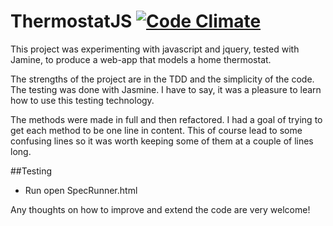 # ThermostatJS [![Code Climate](https://codeclimate.com/repos/55400ca26956807cc8003a8b/badges/22844e7ecf0b3f146bfd/gpa.svg)](https://codeclimate.com/repos/55400ca26956807cc8003a8b/feed)
This project was experimenting with javascript and jquery, tested with Jamine, to produce a web-app that models a home thermostat.

The strengths of the project are in the TDD and the simplicity of the code. The testing was done with Jasmine. I have to say, it was a pleasure to learn how to use this testing technology.

The methods were made in full and then refactored. I had a goal of trying to get each method to be one line in content. This of course lead to some confusing lines so it was worth keeping some of them at a couple of lines long.

##Testing
- Run open SpecRunner.html

Any thoughts on how to improve and extend the code are very welcome!

